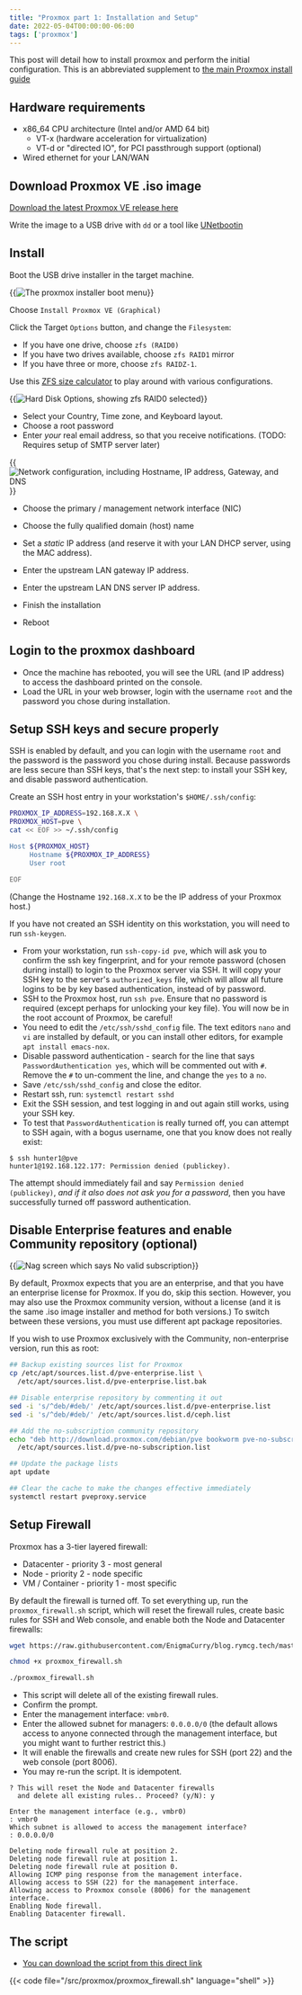 ```yaml
---
title: "Proxmox part 1: Installation and Setup"
date: 2022-05-04T00:00:00-06:00
tags: ['proxmox']
---
```


This post will detail how to install proxmox and perform the initial
configuration. This is an abbreviated supplement to [the main Proxmox
install
guide](https://pve.proxmox.com/pve-docs/chapter-pve-installation.html)

## Hardware requirements

 * x86_64 CPU architecture (Intel and/or AMD 64 bit)
   * VT-x (hardware acceleration for virtualization)
   * VT-d or "directed IO", for PCI passthrough support (optional)
 * Wired ethernet for your LAN/WAN

## Download Proxmox VE .iso image

[Download the latest Proxmox VE release
here](https://proxmox.com/en/downloads/proxmox-virtual-environment)

Write the image to a USB drive with `dd` or a tool like
[UNetbootin](https://unetbootin.github.io/)

## Install

Boot the USB drive installer in the target machine.

{{<img src="/img/proxmox/boot.png" alt="The proxmox installer boot menu">}}

Choose `Install Proxmox VE (Graphical)`

Click the Target `Options` button, and change the `Filesystem`:

 * If you have one drive, choose `zfs (RAID0)`
 * If you have two drives available, choose `zfs RAID1` mirror
 * If you have three or more, choose `zfs RAIDZ-1`.

Use this [ZFS size calculator](https://wintelguy.com/zfs-calc.pl) to
play around with various configurations.

{{<img src="/img/proxmox/hard-disk-options.png" alt="Hard Disk Options, showing zfs RAID0 selected">}}

 * Select your Country, Time zone, and Keyboard layout.
 * Choose a root password
 * Enter *your* real email address, so that you receive notifications.
   (TODO: Requires setup of SMTP server later)

{{<img src="/img/proxmox/network-configuration.png" alt="Network configuration, including Hostname, IP address, Gateway, and DNS">}}

 * Choose the primary / management network interface (NIC)
 * Choose the fully qualified domain (host) name
 * Set a *static* IP address (and reserve it with your LAN DHCP
   server, using the MAC address).
 * Enter the upstream LAN gateway IP address.
 * Enter the upstream LAN DNS server IP address.

 * Finish the installation
 * Reboot

## Login to the proxmox dashboard

 * Once the machine has rebooted, you will see the URL (and IP
   address) to access the dashboard printed on the console.
 * Load the URL in your web browser, login with the username `root`
   and the password you chose during installation.

## Setup SSH keys and secure properly

SSH is enabled by default, and you can login with the username `root`
and the password is the password you chose during install. Because
passwords are less secure than SSH keys, that's the next step: to
install your SSH key, and disable password authentication.

Create an SSH host entry in your workstation's `$HOME/.ssh/config`:

```bash
PROXMOX_IP_ADDRESS=192.168.X.X \
PROXMOX_HOST=pve \
cat << EOF >> ~/.ssh/config

Host ${PROXMOX_HOST}
     Hostname ${PROXMOX_IP_ADDRESS}
     User root

EOF
```

(Change the Hostname `192.168.X.X` to be the IP address of your Proxmox host.)

If you have not created an SSH identity on this workstation, you will need to
run `ssh-keygen`.
 * From your workstation, run `ssh-copy-id pve`, which will ask you to
   confirm the ssh key fingerprint, and for your remote password (chosen during
   install) to login to the Proxmox server via SSH. It will copy your SSH key to
   the server's `authorized_keys` file, which will allow all future logins to be
   by key based authentication, instead of by password.
 * SSH to the Proxmox host, run `ssh pve`. Ensure that no password is
   required (except perhaps for unlocking your key file). You will now be in the
   root account of Proxmox, be careful!
 * You need to edit the `/etc/ssh/sshd_config` file. The text editors `nano` and
   `vi` are installed by default, or you can install other editors, for example
   `apt install emacs-nox`.
 * Disable password authentication - search for the line that says
   `PasswordAuthentication yes`, which will be commented out with `#`. Remove
   the `#` to un-comment the line, and change the `yes` to a `no`.
 * Save `/etc/ssh/sshd_config` and close the editor.
 * Restart ssh, run: `systemctl restart sshd`
 * Exit the SSH session, and test logging in and out again still works, using
   your SSH key.
 * To test that `PasswordAuthentication` is really turned off, you can attempt
   to SSH again, with a bogus username, one that you know does not really exist:

```
$ ssh hunter1@pve
hunter1@192.168.122.177: Permission denied (publickey).
```

   The attempt should immediately fail and say `Permission denied (publickey)`, *and if it
   also does not ask you for a password*, then you have successfully turned off
   password authentication.

## Disable Enterprise features and enable Community repository (optional)

{{<img src="/img/proxmox/no-valid-subscription.png" alt="Nag screen which says No valid subscription">}}

By default, Proxmox expects that you are an enterprise, and that you have an
enterprise license for Proxmox. If you do, skip this section. However, you may
also use the Proxmox community version, without a license (and it is the same
.iso image installer and method for both versions.) To switch between these
versions, you must use different apt package repositories. 

If you wish to use Proxmox exclusively with the Community,
non-enterprise version, run this as root:

```bash
## Backup existing sources list for Proxmox
cp /etc/apt/sources.list.d/pve-enterprise.list \
  /etc/apt/sources.list.d/pve-enterprise.list.bak

## Disable enterprise repository by commenting it out
sed -i 's/^deb/#deb/' /etc/apt/sources.list.d/pve-enterprise.list
sed -i 's/^deb/#deb/' /etc/apt/sources.list.d/ceph.list

## Add the no-subscription community repository
echo "deb http://download.proxmox.com/debian/pve bookworm pve-no-subscription" > \
  /etc/apt/sources.list.d/pve-no-subscription.list

## Update the package lists
apt update

## Clear the cache to make the changes effective immediately
systemctl restart pveproxy.service
```

## Setup Firewall

Proxmox has a 3-tier layered firewall:

 * Datacenter - priority 3 - most general
 * Node - priority 2 - node specific
 * VM / Container - priority 1 - most specific

By default the firewall is turned off. To set everything up, run the
`proxmox_firewall.sh` script, which will reset the firewall rules,
create basic rules for SSH and Web console, and enable both the Node
and Datacenter firewalls:

```bash
wget https://raw.githubusercontent.com/EnigmaCurry/blog.rymcg.tech/master/src/proxmox/proxmox_firewall.sh

chmod +x proxmox_firewall.sh
```

```bash
./proxmox_firewall.sh
```

 * This script will delete all of the existing firewall rules.
 * Confirm the prompt.
 * Enter the management interface: `vmbr0`.
 * Enter the allowed subnet for managers: `0.0.0.0/0` (the default
   allows access to anyone connected through the management interface,
   but you might want to further restrict this.)
 * It will enable the firewalls and create new rules for SSH (port 22)
   and the web console (port 8006).
 * You may re-run the script. It is idempotent.

```stdout
? This will reset the Node and Datacenter firewalls 
  and delete all existing rules.. Proceed? (y/N): y

Enter the management interface (e.g., vmbr0)
: vmbr0
Which subnet is allowed to access the management interface?
: 0.0.0.0/0

Deleting node firewall rule at position 2.
Deleting node firewall rule at position 1.
Deleting node firewall rule at position 0.
Allowing ICMP ping response from the management interface.
Allowing access to SSH (22) for the management interface.
Allowing access to Proxmox console (8006) for the management interface.
Enabling Node firewall.
Enabling Datacenter firewall.
```

## The script

 * [You can download the script from this direct link](https://raw.githubusercontent.com/EnigmaCurry/blog.rymcg.tech/master/src/proxmox/proxmox_firewall.sh)

{{< code file="/src/proxmox/proxmox_firewall.sh" language="shell" >}}
